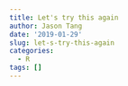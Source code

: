 ```yaml
---
title: Let's try this again
author: Jason Tang
date: '2019-01-29'
slug: let-s-try-this-again
categories:
  - R
tags: []
---
```

